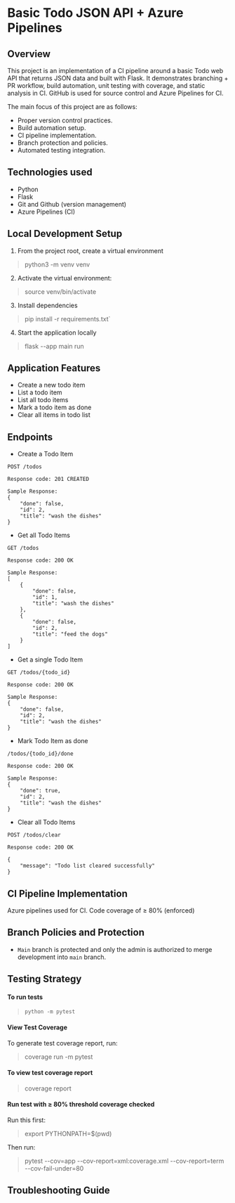 # Basic Todo JSON API + Azure Pipelines

## Overview

This project is an implementation of a CI pipeline around a basic Todo web API that returns JSON data and built with Flask. It demonstrates
branching + PR workflow, build automation, unit testing with coverage, and static
analysis in CI. GitHub is used for source control and Azure Pipelines for CI.

The main focus of this project are as follows:
- Proper version control practices.
- Build automation setup.
- CI pipeline implementation.
- Branch protection and policies.
- Automated testing integration.

## Technologies used
- Python
- Flask
- Git and Github (version management)
- Azure Pipelines (CI)


## Local Development Setup

1) From the project root, create a virtual environment
> python3 -m venv venv

2) Activate the virtual environment:
> source venv/bin/activate

3) Install dependencies
> pip install -r requirements.txt`

4) Start the application locally
> flask --app main run

## Application Features
- Create a new todo item
- List a todo item
- List all todo items
- Mark a todo item as done
- Clear all items in todo list

## Endpoints
- Create a Todo Item

`POST /todos`
```
Response code: 201 CREATED

Sample Response:
{
    "done": false,
    "id": 2,
    "title": "wash the dishes"
}
```

- Get all Todo Items

`GET /todos`
```
Response code: 200 OK

Sample Response:
[
    {
        "done": false,
        "id": 1,
        "title": "wash the dishes"
    },
    {
        "done": false,
        "id": 2,
        "title": "feed the dogs"
    }
]
```

- Get a single Todo Item

`GET /todos/{todo_id}`
```
Response code: 200 OK

Sample Response:
{
    "done": false,
    "id": 2,
    "title": "wash the dishes"
}
```

- Mark Todo Item as done

`/todos/{todo_id}/done`
```
Response code: 200 OK

Sample Response:
{
    "done": true,
    "id": 2,
    "title": "wash the dishes"
}
```

- Clear all Todo Items

`POST /todos/clear`
```
Response code: 200 OK

{
    "message": "Todo list cleared successfully"
}
```

## CI Pipeline Implementation
Azure pipelines used for CI. Code coverage of ≥ 80% (enforced)

## Branch Policies and Protection
- `Main` branch is protected and only the admin is authorized to merge development into `main` branch.

## Testing Strategy

#### To run tests
> `python -m pytest`
> 
#### View Test Coverage

To generate test coverage report, run:
>  coverage run -m pytest

#### To view test coverage report
> coverage report

#### Run test with ≥ 80% threshold coverage checked

Run this first:
> export PYTHONPATH=$(pwd)

Then run:
> pytest --cov=app --cov-report=xml:coverage.xml --cov-report=term --cov-fail-under=80

## Troubleshooting Guide
